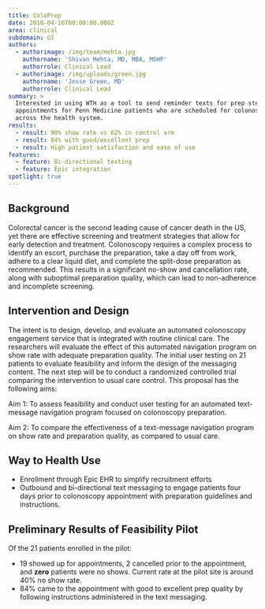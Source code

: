 ```yaml
---
title: ColoPrep
date: 2018-04-16T00:00:00.000Z
area: clinical
subdomain: GI
authors:
  - authorimage: /img/team/mehta.jpg
    authorname: 'Shivan Mehta, MD, MBA, MSHP'
    authorrole: Clinical Lead
  - authorimage: /img/uploads/green.jpg
    authorname: 'Jesse Green, MD'
    authorrole: Clinical Lead
summary: >
  Interested in using WTH as a tool to send reminder texts for prep steps and
  appointments for Penn Medicine patients who are scheduled for colonoscopies
  across the health system.
results:
  - result: 90% show rate vs 62% in control arm
  - result: 84% with good/excellent prep
  - result: High patient satisfaction and ease of use
features:
  - feature: Bi-directional texting
  - feature: Epic integration
spotlight: true
---
```

## Background

Colorectal cancer is the second leading cause of cancer death in the US, yet there are effective screening and treatment strategies that allow for early detection and treatment. Colonoscopy requires a complex process to identify an escort, purchase the preparation, take a day off from work, adhere to a clear liquid diet, and complete the split-dose preparation as recommended. This results in a significant no-show and cancellation rate, along with suboptimal preparation quality, which can lead to non-adherence and incomplete screening.

## Intervention and Design

The intent is to design, develop, and evaluate an automated colonoscopy engagement service that is integrated with routine clinical care. The researchers will evaluate the effect of this automated navigation program on show rate with adequate preparation quality. The initial user testing on 21 patients to evaluate feasibility and inform the design of the messaging content. The next step will be to conduct a randomized controlled trial comparing the intervention to usual care control. This proposal has the following aims:

Aim 1: To assess feasibility and conduct user testing for an automated text-message navigation program focused on colonoscopy preparation.

Aim 2: To compare the effectiveness of a text-message navigation program on show rate and preparation quality, as compared to usual care.

## Way to Health Use

- Enrollment through Epic EHR to simplify recruitment efforts
- Outbound and bi-directional text messaging to engage patients four days prior to colonoscopy appointment with preparation guidelines and instructions.

## Preliminary Results of Feasibility Pilot

Of the 21 patients enrolled in the pilot:

- 19 showed up for appointments, 2 cancelled prior to the appointment, and **zero** patients were no shows. Current rate at the pilot site is around 40% no show rate.
- 84% came to the appointment with good to excellent prep quality by following instructions administered in the text messaging.
